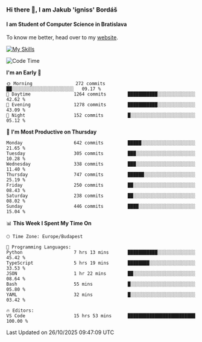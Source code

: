 ### Hi there 👋, I am Jakub 'igniss' Bordáš

#### I am Student of Computer Science in Bratislava
To know me better, head over to my [website](https://bordas.sk).

[![My Skills](https://skillicons.dev/icons?i=js,typescript,html,css,figma,svelte,vue,next,postgresql,nest,express,nodejs)](https://bordas.sk)


<!--START_SECTION:waka-->
![Code Time](http://img.shields.io/badge/Code%20Time-2%2C214%20hrs%2029%20mins-blue)

**I'm an Early 🐤** 

```text
🌞 Morning                272 commits         ██░░░░░░░░░░░░░░░░░░░░░░░   09.17 % 
🌆 Daytime                1264 commits        ███████████░░░░░░░░░░░░░░   42.62 % 
🌃 Evening                1278 commits        ███████████░░░░░░░░░░░░░░   43.09 % 
🌙 Night                  152 commits         █░░░░░░░░░░░░░░░░░░░░░░░░   05.12 % 
```
📅 **I'm Most Productive on Thursday** 

```text
Monday                   642 commits         █████░░░░░░░░░░░░░░░░░░░░   21.65 % 
Tuesday                  305 commits         ███░░░░░░░░░░░░░░░░░░░░░░   10.28 % 
Wednesday                338 commits         ███░░░░░░░░░░░░░░░░░░░░░░   11.40 % 
Thursday                 747 commits         ██████░░░░░░░░░░░░░░░░░░░   25.19 % 
Friday                   250 commits         ██░░░░░░░░░░░░░░░░░░░░░░░   08.43 % 
Saturday                 238 commits         ██░░░░░░░░░░░░░░░░░░░░░░░   08.02 % 
Sunday                   446 commits         ████░░░░░░░░░░░░░░░░░░░░░   15.04 % 
```


📊 **This Week I Spent My Time On** 

```text
🕑︎ Time Zone: Europe/Budapest

💬 Programming Languages: 
Python                   7 hrs 13 mins       ███████████░░░░░░░░░░░░░░   45.42 % 
TypeScript               5 hrs 19 mins       ████████░░░░░░░░░░░░░░░░░   33.53 % 
JSON                     1 hr 22 mins        ██░░░░░░░░░░░░░░░░░░░░░░░   08.64 % 
Bash                     55 mins             █░░░░░░░░░░░░░░░░░░░░░░░░   05.80 % 
YAML                     32 mins             █░░░░░░░░░░░░░░░░░░░░░░░░   03.42 % 

🔥 Editors: 
VS Code                  15 hrs 53 mins      █████████████████████████   100.00 % 
```


 Last Updated on 26/10/2025 09:47:09 UTC
<!--END_SECTION:waka-->
